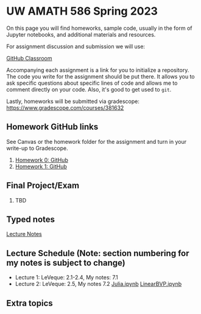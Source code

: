 # UW AMATH 586 Spring 2023

On this page you will find homeworks, sample code, usually in the form of Jupyter notebooks, and additional materials and resources.

For assignment discussion and submission we will use:

[GitHub Classroom](https://classroom.github.com)

Accompanying each assignment is a link for you to initialize a repository.  The code you write for the assignment should be put there.  It allows you to ask specific questions about specific lines of code and allows me to comment directly on your code.  Also, it's good to get used to `git`. 

Lastly, homeworks will be submitted via gradescope: https://www.gradescope.com/courses/381632

## Homework GitHub links

See Canvas or the homework folder for the assignment and turn in your write-up to Gradescope.

1. [Homework 0: GitHub](https://classroom.github.com/a/bVqKaaYp)
2. [Homework 1: GitHub](https://classroom.github.com/a/bPdpXLYF)

## Final Project/Exam

1. TBD

## Typed notes

[Lecture Notes](https://github.com/trogdoncourses/amath-586-2023/blob/main/Numerical_Analysis.pdf)

## Lecture Schedule (Note: section numbering for my notes is subject to change)

* Lecture 1: LeVeque: 2.1-2.4, My notes: 7.1
* Lecture 2: LeVeque: 2.5, My notes 7.2 [Julia.ipynb](https://github.com/trogdoncourses/amath-586-2023/blob/main/notebooks/Julia.ipynb) [LinearBVP.ipynb](https://github.com/trogdoncourses/amath-586-2023/blob/main/notebooks/LinearBVP.ipynb)

## Extra topics
